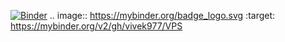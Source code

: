 [![Binder](https://mybinder.org/badge_logo.svg)](https://mybinder.org/v2/gh/vivek977/VPS)
.. image:: https://mybinder.org/badge_logo.svg
 :target: https://mybinder.org/v2/gh/vivek977/VPS
